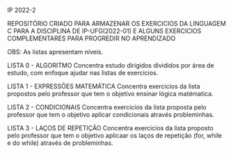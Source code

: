 IP 2022-2

REPOSITÓRIO CRIADO PARA ARMAZENAR OS EXERCICIOS DA LINGUAGEM C PARA A DISCIPLINA DE IP-UFG(2022-01)
E ALGUNS EXERCICIOS COMPLEMENTARES PARA PROGREDIR NO APRENDIZADO

OBS: As listas apresentam níveis. 


LISTA 0 - ALGORITMO 
Concentra estudo dirigidos divididos por área de estudo, com enfoque ajudar nas listas de exercicios. 

LISTA 1 - EXPRESSÕES MATEMÁTICA 
Concentra exercicios da lista propostos pelo professor que tem o objetivo ensinar lógica matématica. 

LISTA 2 - CONDICIONAIS 
Concentra exercicios da lista proposta pelo professor que tem o objetivo aplicar condicionais através probleminhas. 

LISTA 3 - LAÇOS DE REPETIÇÃO 
Concentra exercicios da lista proposto pelo professor que tem o objetivo aplicaar os laços de repetição (for, while e do while) através de probleminhas. 

